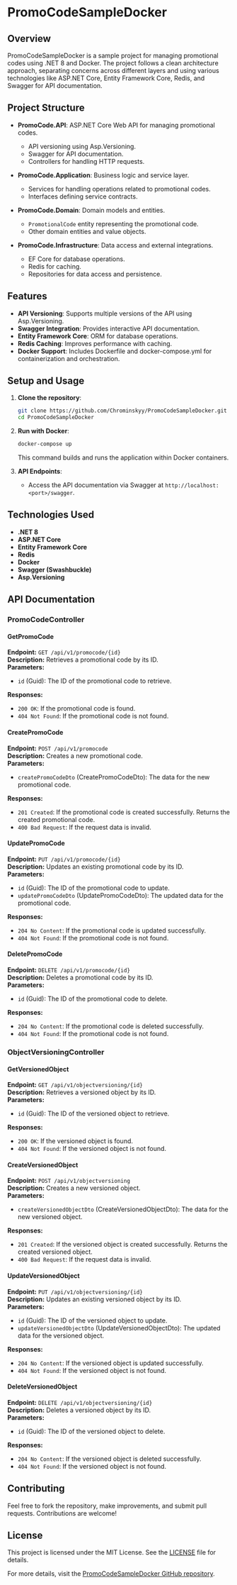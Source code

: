 
# PromoCodeSampleDocker

## Overview
PromoCodeSampleDocker is a sample project for managing promotional codes using .NET 8 and Docker. The project follows a clean architecture approach, separating concerns across different layers and using various technologies like ASP.NET Core, Entity Framework Core, Redis, and Swagger for API documentation.

## Project Structure
- **PromoCode.API**: ASP.NET Core Web API for managing promotional codes.
  - API versioning using Asp.Versioning.
  - Swagger for API documentation.
  - Controllers for handling HTTP requests.
  
- **PromoCode.Application**: Business logic and service layer.
  - Services for handling operations related to promotional codes.
  - Interfaces defining service contracts.
  
- **PromoCode.Domain**: Domain models and entities.
  - `PromotionalCode` entity representing the promotional code.
  - Other domain entities and value objects.
  
- **PromoCode.Infrastructure**: Data access and external integrations.
  - EF Core for database operations.
  - Redis for caching.
  - Repositories for data access and persistence.

## Features
- **API Versioning**: Supports multiple versions of the API using Asp.Versioning.
- **Swagger Integration**: Provides interactive API documentation.
- **Entity Framework Core**: ORM for database operations.
- **Redis Caching**: Improves performance with caching.
- **Docker Support**: Includes Dockerfile and docker-compose.yml for containerization and orchestration.

## Setup and Usage
1. **Clone the repository**:
   ```sh
   git clone https://github.com/Chrominskyy/PromoCodeSampleDocker.git
   cd PromoCodeSampleDocker
   ```
2. **Run with Docker**:
   ```sh
   docker-compose up
   ```
   This command builds and runs the application within Docker containers.

3. **API Endpoints**:
   - Access the API documentation via Swagger at `http://localhost:<port>/swagger`.

## Technologies Used
- **.NET 8**
- **ASP.NET Core**
- **Entity Framework Core**
- **Redis**
- **Docker**
- **Swagger (Swashbuckle)**
- **Asp.Versioning**

## API Documentation

### PromoCodeController

#### GetPromoCode
**Endpoint:** `GET /api/v1/promocode/{id}`  
**Description:** Retrieves a promotional code by its ID.  
**Parameters:** 
- `id` (Guid): The ID of the promotional code to retrieve.

**Responses:**
- `200 OK`: If the promotional code is found.
- `404 Not Found`: If the promotional code is not found.

#### CreatePromoCode
**Endpoint:** `POST /api/v1/promocode`  
**Description:** Creates a new promotional code.  
**Parameters:** 
- `createPromoCodeDto` (CreatePromoCodeDto): The data for the new promotional code.

**Responses:**
- `201 Created`: If the promotional code is created successfully. Returns the created promotional code.
- `400 Bad Request`: If the request data is invalid.

#### UpdatePromoCode
**Endpoint:** `PUT /api/v1/promocode/{id}`  
**Description:** Updates an existing promotional code by its ID.  
**Parameters:** 
- `id` (Guid): The ID of the promotional code to update.
- `updatePromoCodeDto` (UpdatePromoCodeDto): The updated data for the promotional code.

**Responses:**
- `204 No Content`: If the promotional code is updated successfully.
- `404 Not Found`: If the promotional code is not found.

#### DeletePromoCode
**Endpoint:** `DELETE /api/v1/promocode/{id}`  
**Description:** Deletes a promotional code by its ID.  
**Parameters:** 
- `id` (Guid): The ID of the promotional code to delete.

**Responses:**
- `204 No Content`: If the promotional code is deleted successfully.
- `404 Not Found`: If the promotional code is not found.

### ObjectVersioningController

#### GetVersionedObject
**Endpoint:** `GET /api/v1/objectversioning/{id}`  
**Description:** Retrieves a versioned object by its ID.  
**Parameters:** 
- `id` (Guid): The ID of the versioned object to retrieve.

**Responses:**
- `200 OK`: If the versioned object is found.
- `404 Not Found`: If the versioned object is not found.

#### CreateVersionedObject
**Endpoint:** `POST /api/v1/objectversioning`  
**Description:** Creates a new versioned object.  
**Parameters:** 
- `createVersionedObjectDto` (CreateVersionedObjectDto): The data for the new versioned object.

**Responses:**
- `201 Created`: If the versioned object is created successfully. Returns the created versioned object.
- `400 Bad Request`: If the request data is invalid.

#### UpdateVersionedObject
**Endpoint:** `PUT /api/v1/objectversioning/{id}`  
**Description:** Updates an existing versioned object by its ID.  
**Parameters:** 
- `id` (Guid): The ID of the versioned object to update.
- `updateVersionedObjectDto` (UpdateVersionedObjectDto): The updated data for the versioned object.

**Responses:**
- `204 No Content`: If the versioned object is updated successfully.
- `404 Not Found`: If the versioned object is not found.

#### DeleteVersionedObject
**Endpoint:** `DELETE /api/v1/objectversioning/{id}`  
**Description:** Deletes a versioned object by its ID.  
**Parameters:** 
- `id` (Guid): The ID of the versioned object to delete.

**Responses:**
- `204 No Content`: If the versioned object is deleted successfully.
- `404 Not Found`: If the versioned object is not found.


## Contributing
Feel free to fork the repository, make improvements, and submit pull requests. Contributions are welcome!

## License
This project is licensed under the MIT License. See the [LICENSE](LICENSE) file for details.

For more details, visit the [PromoCodeSampleDocker GitHub repository](https://github.com/Chrominskyy/PromoCodeSampleDocker).

